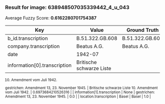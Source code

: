 ### Result for image: 638948507035339442_4_u_043
Average Fuzzy Score: **0.6162280701754387**
<small>

| Key | Value | Ground Truth | Score |
| --- | --- | --- | --- |
| b_id.transcription | B.51.322.GB.608 | B.51.322.GB.608 | 1.0 |
| company.transcription | Beatus A.G. | Beatus A.G. | 1.0 |
| date | 1942-07 |  | 0.0 |
| information[0].transcription | Britische schwarze Liste
10. Amendment vom Juli 1942.

gestrichen:
Amendment 13, 23. November 1945. | Britische schwarze Liste
10. Amendment vom Juli 1942. | 0.6973684210526316 |
| information[1].transcription | None | gestrichen:
Amendment 13, 23. November 1945. | 0.0 |
| location.transcription | Basel | Basel | 1.0 |

</small>

